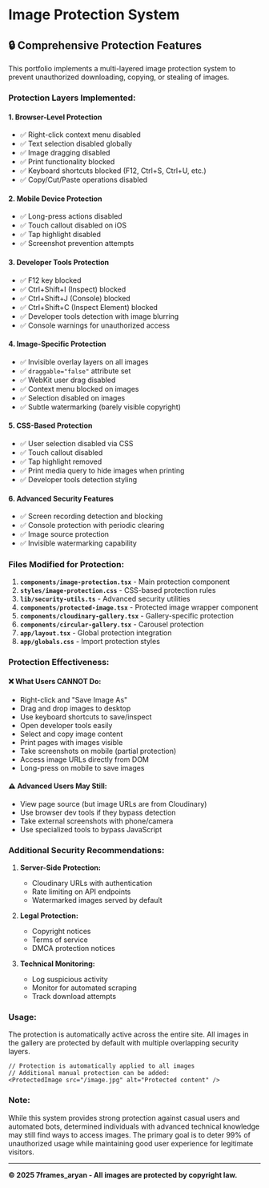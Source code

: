 # Image Protection System

## 🔒 Comprehensive Protection Features

This portfolio implements a multi-layered image protection system to prevent unauthorized downloading, copying, or stealing of images.

### Protection Layers Implemented:

#### 1. **Browser-Level Protection**
- ✅ Right-click context menu disabled
- ✅ Text selection disabled globally
- ✅ Image dragging disabled
- ✅ Print functionality blocked
- ✅ Keyboard shortcuts blocked (F12, Ctrl+S, Ctrl+U, etc.)
- ✅ Copy/Cut/Paste operations disabled

#### 2. **Mobile Device Protection**
- ✅ Long-press actions disabled
- ✅ Touch callout disabled on iOS
- ✅ Tap highlight disabled
- ✅ Screenshot prevention attempts

#### 3. **Developer Tools Protection**
- ✅ F12 key blocked
- ✅ Ctrl+Shift+I (Inspect) blocked
- ✅ Ctrl+Shift+J (Console) blocked
- ✅ Ctrl+Shift+C (Inspect Element) blocked
- ✅ Developer tools detection with image blurring
- ✅ Console warnings for unauthorized access

#### 4. **Image-Specific Protection**
- ✅ Invisible overlay layers on all images
- ✅ `draggable="false"` attribute set
- ✅ WebKit user drag disabled
- ✅ Context menu blocked on images
- ✅ Selection disabled on images
- ✅ Subtle watermarking (barely visible copyright)

#### 5. **CSS-Based Protection**
- ✅ User selection disabled via CSS
- ✅ Touch callout disabled
- ✅ Tap highlight removed
- ✅ Print media query to hide images when printing
- ✅ Developer tools detection styling

#### 6. **Advanced Security Features**
- ✅ Screen recording detection and blocking
- ✅ Console protection with periodic clearing
- ✅ Image source protection
- ✅ Invisible watermarking capability

### Files Modified for Protection:

1. **`components/image-protection.tsx`** - Main protection component
2. **`styles/image-protection.css`** - CSS-based protection rules
3. **`lib/security-utils.ts`** - Advanced security utilities
4. **`components/protected-image.tsx`** - Protected image wrapper component
5. **`components/cloudinary-gallery.tsx`** - Gallery-specific protection
6. **`components/circular-gallery.tsx`** - Carousel protection
7. **`app/layout.tsx`** - Global protection integration
8. **`app/globals.css`** - Import protection styles

### Protection Effectiveness:

#### ❌ **What Users CANNOT Do:**
- Right-click and "Save Image As"
- Drag and drop images to desktop
- Use keyboard shortcuts to save/inspect
- Open developer tools easily
- Select and copy image content
- Print pages with images visible
- Take screenshots on mobile (partial protection)
- Access image URLs directly from DOM
- Long-press on mobile to save images

#### ⚠️ **Advanced Users May Still:**
- View page source (but image URLs are from Cloudinary)
- Use browser dev tools if they bypass detection
- Take external screenshots with phone/camera
- Use specialized tools to bypass JavaScript

### Additional Security Recommendations:

1. **Server-Side Protection:**
   - Cloudinary URLs with authentication
   - Rate limiting on API endpoints
   - Watermarked images served by default

2. **Legal Protection:**
   - Copyright notices
   - Terms of service
   - DMCA protection notices

3. **Technical Monitoring:**
   - Log suspicious activity
   - Monitor for automated scraping
   - Track download attempts

### Usage:

The protection is automatically active across the entire site. All images in the gallery are protected by default with multiple overlapping security layers.

```tsx
// Protection is automatically applied to all images
// Additional manual protection can be added:
<ProtectedImage src="/image.jpg" alt="Protected content" />
```

### Note:

While this system provides strong protection against casual users and automated bots, determined individuals with advanced technical knowledge may still find ways to access images. The primary goal is to deter 99% of unauthorized usage while maintaining good user experience for legitimate visitors.

---

**© 2025 7frames_aryan - All images are protected by copyright law.**
